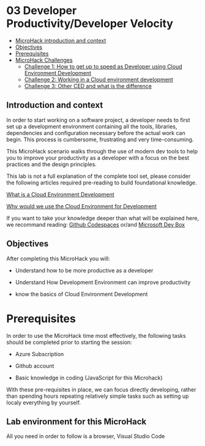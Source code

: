 # **03 Developer Productivity/Developer Velocity**

- [MicroHack introduction and context](#microhack-introduction-and-context)
- [Objectives](#objectives)
- [Prerequisites](#prerequisites)
- [MicroHack Challenges](#challenges)
  - [Challenge 1: How to get up to speed as Developer using Cloud Environment Development](challenges/01-How-to-get-up-to-speed-as-Developer-using-Cloud-Environment-Development.md)
  - [Challenge 2: Working in a Cloud environment development](challenges/02-Comparison-between-Microsoft-Dev-Box-and-Github-Codespaces.md)
  - [Challenge 3: Other CED and what is the difference](challenges/03-Deploy-on-Azure-App-Service.md)


## Introduction and context

In order to start working on a software project, a developer needs to first set up a development environment containing all the tools, libraries, dependencies and configuration necessary before the actual work can begin. This process is cumbersome, frustrating and very time-consuming. 

This MicroHack scenario walks through the use of modern dev tools  to help you to improve your productivity as a developer with a focus on the best practices and the design principles.  

This lab is not a full explanation of the complete tool set, please consider the following articles required pre-reading to build foundational knowledge. 

[What is a Cloud Environment Development](https://www.cloudshare.com/virtual-it-labs-glossary/cloud-development-environment/) 

[Why would we use the Cloud Environment for Development](https://www.itprotoday.com/development-techniques-and-management/who-needs-or-doesn-t-need-cloud-ides) 

 

If you want to take your knowledge deeper than what will be explained here, we recommand reading: 
[Github Codespaces](https://docs.github.com/en/codespaces) or/and  [Microsoft Dev Box](https://learn.microsoft.com/en-us/azure/dev-box/) 

## Objectives

After completing this MicroHack you will: 

- Understand how to be more productive as a developer  

- Understand How Development Environment can improve productivity 

- know the basics of Cloud Environment Development 

# Prerequisites

In order to use the MicroHack time most effectively, the following tasks should be completed prior to starting the session: 

- Azure Subscription 

- Github account 

- Basic knowledge in coding (JavaScript for this Microhack) 

With these pre-requisites in place, we can focus directly developing, rather than spending hours repeating relatively simple tasks such as setting up localy everything by yourself. 


## Lab environment for this MicroHack 

All you need in order to follow is a browser, Visual Studio Code 





